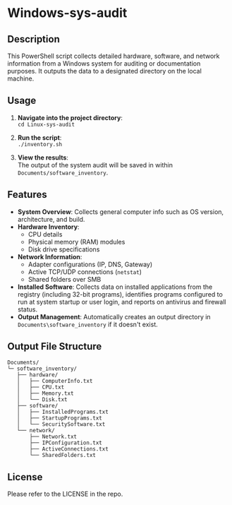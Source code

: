 # Windows-sys-audit

## Description

This PowerShell script collects detailed hardware, software, and network information from a Windows system for auditing or documentation purposes. It outputs the data to a designated directory on the local machine.

## Usage

1. **Navigate into the project directory**:  
   `cd Linux-sys-audit`

2. **Run the script**:  
   `./inventory.sh`

3. **View the results**:  
   The output of the system audit will be saved in within `Documents/software_inventory`.

## Features

- **System Overview**: Collects general computer info such as OS version, architecture, and build.
- **Hardware Inventory**:
  - CPU details
  - Physical memory (RAM) modules
  - Disk drive specifications
- **Network Information**:
  - Adapter configurations (IP, DNS, Gateway)
  - Active TCP/UDP connections (`netstat`)
  - Shared folders over SMB
- **Installed Software**: Collects data on installed applications from the registry (including 32-bit programs), identifies programs configured to run at system startup or user login, and reports on antivirus and firewall status.
- **Output Management**: Automatically creates an output directory in `Documents\software_inventory` if it doesn't exist.

## Output File Structure
```
Documents/
└─ software_inventory/
   ├── hardware/
   │   ├── ComputerInfo.txt
   │   ├── CPU.txt
   │   ├── Memory.txt
   │   └── Disk.txt
   ├── software/
   │   ├── InstalledPrograms.txt
   │   ├── StartupPrograms.txt
   │   └── SecuritySoftware.txt
   └── network/
       ├── Network.txt
       ├── IPConfiguration.txt
       ├── ActiveConnections.txt
       └── SharedFolders.txt
```
## License 

Please refer to the LICENSE in the repo.